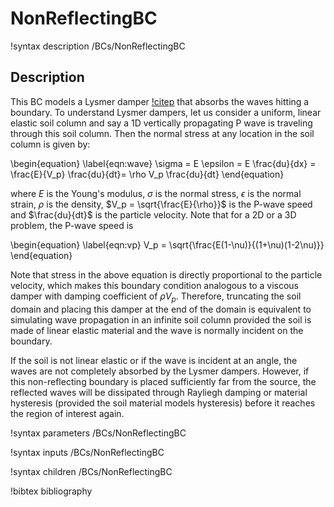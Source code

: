 # NonReflectingBC

!syntax description /BCs/NonReflectingBC

## Description

This BC models a Lysmer damper [!citep](lysmer1969finite) that absorbs the waves hitting a boundary. To understand Lysmer dampers, let us consider a uniform, linear elastic soil column and say a 1D vertically propagating P wave is traveling through this soil column. Then the normal stress at any location in the soil column is given by:

\begin{equation}
\label{eqn:wave}
\sigma = E \epsilon = E \frac{du}{dx} = \frac{E}{V_p} \frac{du}{dt}= \rho V_p \frac{du}{dt}
\end{equation}

where $E$ is the Young's modulus, $\sigma$ is the normal stress, $\epsilon$ is the normal strain, $\rho$ is the density, $V_p = \sqrt{\frac{E}{\rho}}$ is the P-wave speed and $\frac{du}{dt}$ is the particle velocity. Note that for a 2D or a 3D problem, the P-wave speed is

\begin{equation}
\label{eqn:vp}
V_p = \sqrt{\frac{E(1-\nu)}{(1+\nu)(1-2\nu)}}
\end{equation}

Note that stress in the above equation is directly proportional to the particle velocity, which makes this boundary condition analogous to a viscous damper with damping coefficient of $\rho V_p$. Therefore, truncating the soil domain and placing this damper at the end of the domain is equivalent to simulating wave propagation in an infinite soil column provided the soil is made of linear elastic material and the wave is normally incident on the boundary.

If the soil is not linear elastic or if the wave is incident at an angle, the waves are not completely absorbed by the Lysmer dampers. However, if this non-reflecting boundary is placed sufficiently far from the source, the reflected waves will be dissipated through Rayliegh damping or material hysteresis (provided the soil material models hysteresis) before it reaches the region of interest again.

!syntax parameters /BCs/NonReflectingBC

!syntax inputs /BCs/NonReflectingBC

!syntax children /BCs/NonReflectingBC

!bibtex bibliography
